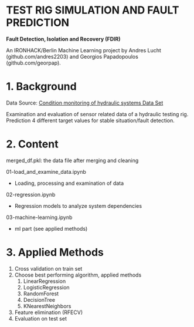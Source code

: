 # TEST RIG SIMULATION AND FAULT PREDICTION

**Fault Detection, Isolation and Recovery (FDIR)** 


An IRONHACK/Berlin Machine Learning project by Andres Lucht (github.com/andres2203) and Georgios Papadopoulos (github.com/georpap).



# 1. Background

Data Source: [Condition monitoring of hydraulic systems Data Set ](https://archive.ics.uci.edu/ml/datasets/Condition+monitoring+of+hydraulic+systems)

Examination and evaluation of sensor related data of a hydraulic testing rig. Prediction 4 different target values for stable situation/fault detection.


# 2. Content


merged_df.pkl: the data file after merging and cleaning


01-load_and_examine_data.ipynb
* Loading, processing and examination of data

02-regression.ipynb
* Regression models to analyze system dependencies 

03-machine-learning.ipynb
* ml part (see applied methods)



# 3. Applied Methods

1. Cross validation on train set
2. Choose best performing algorithm, applied methods
   1. LinearRegression
   2. LogisticRegression
   3. RandomForest
   4. DecisionTree
   5. KNearestNeighbors
3. Feature elimination (RFECV)
4. Evaluation on test set

